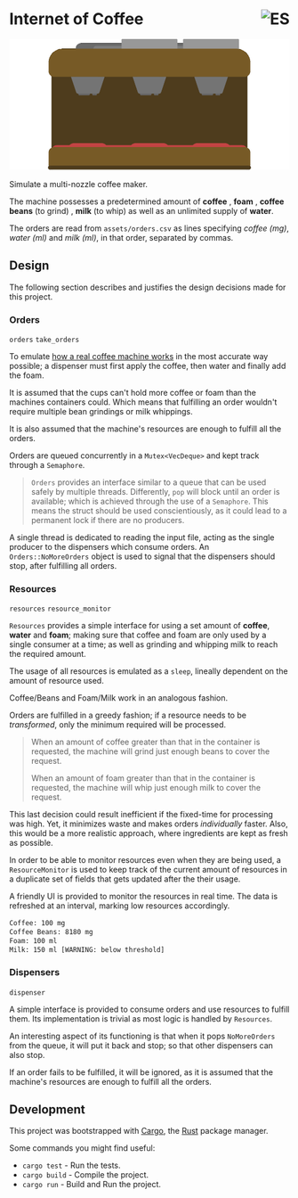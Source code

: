 <h1>
Internet of Coffee

<a href="docs/README-ES.md">
  <img align="right" height="40"
  alt="ES" src="https://cdn-icons-png.flaticon.com/512/197/197593.png">
</a>

</h1>

![Coffee Maker](/assets/coffee_maker.gif)

Simulate a multi-nozzle coffee maker.

The machine possesses a predetermined amount of **coffee** , **foam** , **coffee beans** (to grind) , **milk** (to whip) as well as an unlimited supply of **water**.

The orders are read from `assets/orders.csv` as lines specifying _coffee (mg)_, _water (ml)_ and _milk (ml)_, in that order, separated by commas.

## Design

The following section describes and justifies the design decisions made for this project.

### Orders

`orders` `take_orders`

To emulate [how a real coffee machine works](https://www.youtube.com/watch?v=ce22H2-0xh4&ab_channel=IntoTheOrdinary) in the most accurate way possible; a dispenser must first apply the coffee, then water and finally add the foam.

It is assumed that the cups can't hold more coffee or foam than the machines containers could. Which means that fulfilling an order wouldn't require multiple bean grindings or milk whippings.

It is also assumed that the machine's resources are enough to fulfill all the orders.

Orders are queued concurrently in a `Mutex<VecDeque>` and kept track through a `Semaphore`.

> `Orders` provides an interface similar to a queue that can be used safely by multiple threads.
> Differently, `pop` will block until an order is available; which is achieved through the use of a `Semaphore`.
> This means the struct should be used conscientiously, as it could lead to a permanent lock if there are no producers.

A single thread is dedicated to reading the input file, acting as the single producer to the dispensers which consume orders.
An `Orders::NoMoreOrders` object is used to signal that the dispensers should stop, after fulfilling all orders.

### Resources

`resources` `resource_monitor`

`Resources` provides a simple interface for using a set amount of **coffee**, **water** and **foam**; making sure that coffee and foam are only used by a single consumer at a time; as well as grinding and whipping milk to reach the required amount.

The usage of all resources is emulated as a `sleep`, lineally dependent on the amount of resource used.

Coffee/Beans and Foam/Milk work in an analogous fashion.

Orders are fulfilled in a greedy fashion; if a resource needs to be _transformed_, only the minimum required will be processed.

> When an amount of coffee greater than that in the container is requested, the machine will grind just enough beans to cover the request.
>
> When an amount of foam greater than that in the container is requested, the machine will whip just enough milk to cover the request.

This last decision could result inefficient if the fixed-time for processing was high. Yet, it minimizes waste and makes orders _individually_ faster. Also, this would be a more realistic approach, where ingredients are kept as fresh as possible.

In order to be able to monitor resources even when they are being used, a `ResourceMonitor` is used to keep track of the current amount of resources in a duplicate set of fields that gets updated after the their usage.

A friendly UI is provided to monitor the resources in real time.
The data is refreshed at an interval, marking low resources accordingly.

```
Coffee: 100 mg
Coffee Beans: 8180 mg
Foam: 100 ml
Milk: 150 ml [WARNING: below threshold]
```

### Dispensers

`dispenser`

A simple interface is provided to consume orders and use resources to fulfill them.
Its implementation is trivial as most logic is handled by `Resources`.

An interesting aspect of its functioning is that when it pops `NoMoreOrders` from the queue, it will put it back and stop; so that other dispensers can also stop.

If an order fails to be fulfilled, it will be ignored, as it is assumed that the machine's resources are enough to fulfill all the orders.

## Development

This project was bootstrapped with [Cargo](https://doc.rust-lang.org/cargo/), the [Rust](https://www.rust-lang.org/) package manager.

Some commands you might find useful:

- `cargo test` - Run the tests.
- `cargo build` - Compile the project.
- `cargo run` - Build and Run the project.
